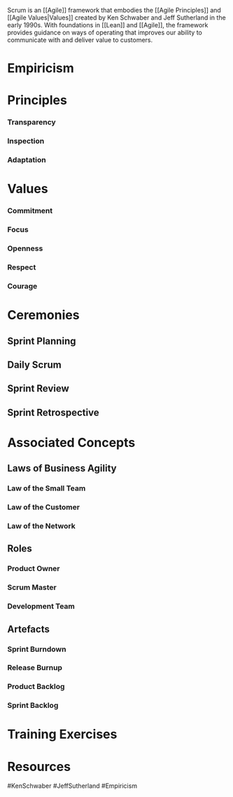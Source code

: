 Scrum is an [[Agile]] framework that embodies the [[Agile Principles]] and [[Agile Values|Values]] created by Ken Schwaber and Jeff Sutherland in the early 1990s. With foundations in [[Lean]] and [[Agile]], the framework provides guidance on ways of operating that improves our ability to communicate with and deliver value to customers.
# Empiricism

# Principles
### Transparency
### Inspection
### Adaptation
# Values
### Commitment
### Focus
### Openness
### Respect
### Courage
# Ceremonies
## Sprint Planning
## Daily Scrum
## Sprint Review
## Sprint Retrospective
# Associated Concepts
## Laws of Business Agility
### Law of the Small Team
### Law of the Customer
### Law of the Network

## Roles
### Product Owner
### Scrum Master
### Development Team
## Artefacts
### Sprint Burndown
### Release Burnup
### Product Backlog
### Sprint Backlog
# Training Exercises

# Resources


#KenSchwaber #JeffSutherland #Empiricism